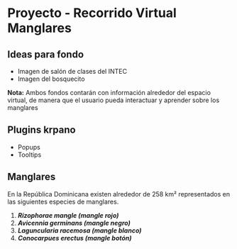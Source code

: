 # Proyecto - Recorrido Virtual Manglares

## Ideas para fondo
- Imagen de salón de clases del INTEC
- Imagen del bosquecito

**Nota:** Ambos fondos contarán con información alrededor del espacio virtual, de manera que el usuario pueda interactuar y aprender sobre los manglares

## Plugins krpano
- Popups
- Tooltips

## Manglares
En la República Dominicana existen alrededor de 258 km² representados en las siguientes especies de manglares.
1. ***Rizophorae mangle (mangle rojo)***
2. ***Avicennia germinans (mangle negro)***
3. ***Laguncularia racemosa (mangle blanco)***
4. ***Conocarpues erectus (mangle botón)***